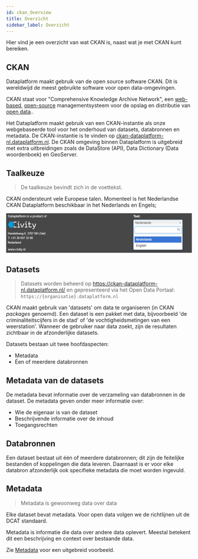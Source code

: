 ```yaml
---
id: ckan_Overview
title: Overzicht
sidebar_label: Overzicht
---
```

Hier vind je een overzicht van wat CKAN is, naast wat je met CKAN kunt bereiken.
## CKAN 

Dataplatform maakt gebruik van de open source software CKAN. Dit is wereldwijd de meest gebruikte software voor open data-omgevingen. 

CKAN staat voor "Comprehensive Knowledge Archive Network", een <a href="https://en.wikipedia.org/wiki/Web_application" target="_blank">web-based</a>, <a href="https://en.wikipedia.org/wiki/Open-source_software" target="_blank">open-source</a> managementsysteem voor de opslag en distributie van <a href="https://en.wikipedia.org/wiki/Open_data" target="_blank">open data</a>.. 

Het Dataplatform maakt gebruik van een CKAN-instantie als onze webgebaseerde tool voor het onderhoud van datasets, databronnen en metadata. De CKAN-instantie is te vinden op <a href="https://ckan-dataplatform-nl.dataplatform.nl/" target="_blank">ckan-dataplatform-nl.dataplatform.nl</a>. De CKAN omgeving binnen Dataplatform is uitgebreid met extra uitbreidingen zoals de DataStore (API), Data Dictionary (Data woordenboek) en GeoServer. 

## Taalkeuze
>De taalkeuze bevindt zich in de voettekst.

CKAN ondersteunt vele Europese talen. Momenteel is het Nederlandse CKAN Dataplatform beschikbaar in het Nederlands en Engels;  

<!-- Het Zweedse Dataplatform is beschikbaar in het Zweeds (Svenska) en Engels. -->
 
<!-- <img class="imageStyle shadowing" alt="change language" src={require('./assets/Dataplatform/CKANOverview/Nederlands.jpg').default} /> -->
 
![Change_language](./assets/Dataplatform/CKANOverview/Nederlands.jpg)


## Datasets  
> Datasets worden beheerd op <a href="https://ckan-dataplatform-nl.dataplatform.nl/" target="_blank">https://ckan-dataplatform-nl.dataplatform.nl/</a> en gepresenteerd via het Open Data Portaal: `https://{organisatie}.dataplatform.nl`

CKAN maakt gebruik van 'datasets' om data te organiseren (in CKAN *packages* genoemd). Een dataset is een pakket met data, bijvoorbeeld 'de criminaliteitscijfers in de stad' of 'de vochtigheidsmetingen van een weerstation'. Wanneer de gebruiker naar data zoekt, zijn de resultaten zichtbaar in de afzonderlijke datasets.

Datasets bestaan uit twee hoofdaspecten: 
* Metadata 
* Éen of meerdere databronnen 
## Metadata van de datasets 
De metadata bevat informatie over de verzameling van databronnen in de dataset. De metadata geven onder meer informatie over:
* Wie de eigenaar is van de dataset 
* Beschrijvende informatie over de inhoud  
* Toegangsrechten 

## Databronnen 
Een dataset bestaat uit één of meerdere databronnen; dit zijn de feitelijke bestanden of koppelingen die data leveren. Daarnaast is er voor elke databron afzonderlijk ook specifieke metadata die moet worden ingevuld.

## Metadata 
> Metadata is gewoonweg data over data

Elke dataset bevat metadata. Voor open data volgen we de richtlijnen uit de DCAT standaard. 

Metadata is informatie die data over andere data oplevert. Meestal betekent dit een beschrijving en context over bestaande data. 

Zie [Metadata](metadata_Metadata#metadata-example) voor een uitgebreid voorbeeld.
